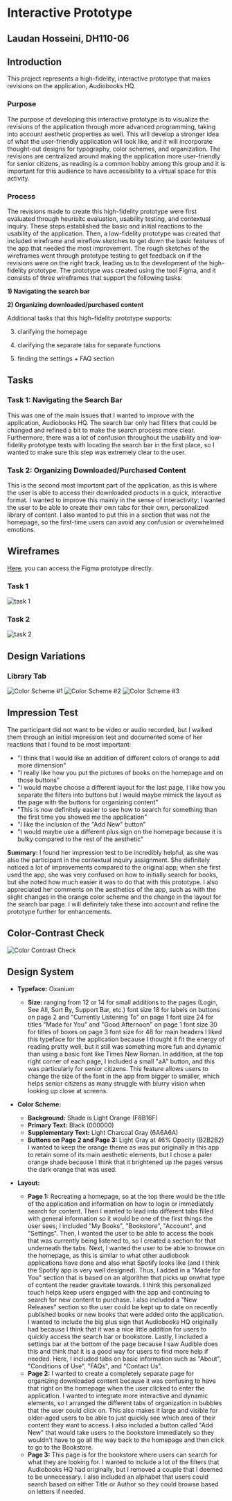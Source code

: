 # Interactive Prototype 
## Laudan Hosseini, DH110-06

## Introduction 
This project represents a high-fidelity, interactive prototype that makes revisions on the application, Audiobooks HQ.

### Purpose 
The purpose of developing this interactive prototype is to visualize the revisions of the application through more advanced programming, taking into account aesthetic properties as well. This will develop a stronger idea of what the user-friendly application will look like, and it will incorporate thought-out designs for typography, color schemes, and organization. The revisions are centralized around making the application more user-friendly for senior citizens, as reading is a common hobby among this group and it is important for this audience to have accessibility to a virtual space for this activity. 

### Process 
The revisions made to create this high-fidelity prototype were first evaluated through heurisitc evaluation, usability testing, and contextual inquiry. These steps established the basic and initial reactions to the usability of the application. Then, a low-fidelity prototype was created that included wireframe and wireflow sketches to get down the basic features of the app that needed the most improvement. The rough sketches of the wireframes went through prototype testing to get feedback on if the revisions were on the right track, leading us to the development of the high-fidelity prototype. The prototype was created using the tool Figma, and it consists of three wireframes that support the following tasks: 

**1) Navigating the search bar** 

**2) Organizing downloaded/purchased content**

Additional tasks that this high-fidelity prototype supports: 

3) clarifying the homepage 

4) clarifying the separate tabs for separate functions 

5) finding the settings + FAQ section 

## Tasks 
### Task 1: Navigating the Search Bar 
This was one of the main issues that I wanted to improve with the application, Audiobooks HQ. The search bar only had filters that could be changed and refined a bit to make the search process more clear. Furthermore, there was a lot of confusion throughout the usability and low-fidelity prototype tests with locating the search bar in the first place, so I wanted to make sure this step was extremely clear to the user. 

### Task 2: Organizing Downloaded/Purchased Content 
This is the second most important part of the application, as this is where the user is able to access their downloaded products in a quick, interactive format. I wanted to improve this mainly in the sense of interactivity: I wanted the user to be able to create their own tabs for their own, personalized library of content. I also wanted to put this in a section that was not the homepage, so the first-time users can avoid any confusion or overwhelmed emotions. 

## Wireframes
[Here](https://www.figma.com/file/6XmInbhmQDJD6D55uRPXmR/DH-110-6?node-id=1%3A2), you can access the Figma prototype directly. 

### Task 1
![task 1](https://github.com/laudanhosseini/DH110-06/blob/8774cb4b2a9fff6483aebb146aaf198c33647171/task%201.png) 

### Task 2
![task 2](https://github.com/laudanhosseini/DH110-06/blob/c6b585a6973625472d45a05c84cdd8775f4f0164/task%202.png) 

## Design Variations 
### Library Tab 
![Color Scheme #1](https://github.com/laudanhosseini/DH110-06/blob/f715241641131de7a0591e60f9e3bdd02e17f4d7/Color%20Scheme%20%231.png)
![Color Scheme #2](https://github.com/laudanhosseini/DH110-06/blob/d60e72723211b653e26c8bea576224e76d77b1d7/Color%20Scheme%20%232.png) 
![Color Scheme #3](https://github.com/laudanhosseini/DH110-06/blob/fa973c5292189d90e6b88fd2d12e01088028c2d3/iPhone%2011%20Pro%20Max%20-%202%20(1).png)


## Impression Test 
The participant did not want to be video or audio recorded, but I walked them through an initial impression test and documented some of her reactions that I found to be most important:
* "I think that I would like an addition of different colors of orange to add more dimension"
* "I really like how you put the pictures of books on the homepage and on those buttons"
* "I would maybe choose a different layout for the last page, I like how you separate the filters into buttons but I would maybe mimick the layout as the page with the buttons for organizing content"
* "This is now definitely easier to see how to search for something than the first time you showed me the application"
* "I like the inclusion of the "Add New" button"
* "I would maybe use a different plus sign on the homepage because it is bulky compared to the rest of the aesthetic"

**Summary:** I found her impression test to be incredibly helpful, as she was also the participant in the contextual inquiry assignment. She definitely noticed a lot of improvements compared to the original app; when she first used the app, she was very confused on how to initially search for books, but she noted how much easier it was to do that with this prototype. I also appreciated her comments on the aesthetics of the app, such as with the slight changes in the orange color scheme and the change in the layout for the search bar page. I will definitely take these into account and refine the prototype further for enhancements. 

## Color-Contrast Check 
![Color Contrast Check](https://github.com/laudanhosseini/DH110-06/blob/3d9d8676ab7ece1e72e8e50b726ebb513d6c1999/Color%20Contrast%20Check.png) 

## Design System 
* **Typeface:** Oxanium 
    * **Size:** ranging from 12 or 14 for small additions to the pages (Login, See All, Sort By, Support Bar, etc.) 
              font size 18 for labels on buttons on page 2 and "Currently Listening To" on page 1
              font size 24 for titles "Made for You" and "Good Afternoon" on page 1
              font size 30 for titles of boxes on page 3
              font size for 48 for main headers 
       I liked this typeface for the application because I thought it fit the energy of reading pretty well, but it still was something more fun and dynamic than using a basic font like Times New Roman. In addition, at the top right corner of each page, I included a small "aA" button, and this was particularly for senior citizens. This feature allows users to change the size of the font in the app from bigger to smaller, which helps senior citizens as many struggle with blurry vision when looking up close at screens. 
       
              
* **Color Scheme:** 
    * **Background:** Shade is Light Orange (F8B16F) 
    * **Primary Text:** Black (000000)
    * **Supplementary Text:** Light Charcoal Gray (6A6A6A) 
    * **Buttons on Page 2 and Page 3:** Light Gray at 46% Opacity (B2B2B2)
 I wanted to keep the orange theme as was put originally in this app to retain some of its main aesthetic elements, but I chose a paler orange shade because I think that it brightened up the pages versus the dark orange that was used. 

* **Layout:**
    * **Page 1:** Recreating a homepage, so at the top there would be the title of the application and information on how to login or immediately search for content. Then I wanted to lead into different tabs filled with general information so it would be one of the first things the user sees; I included "My Books", "Bookstore", "Account", and "Settings". Then, I wanted the user to be able to access the book that was currently being listened to, so I created a section for that underneath the tabs. Next, I wanted the user to be able to browse on the homepage, as this is similar to what other audiobook applications have done and also what Spotify looks like (and I think the Spotify app is very well designed). Thus, I added in a "Made for You" section that is based on an algorithm that picks up onwhat type of content the reader gravitate towards. I think this personalized touch helps keep users engaged with the app and continuing to search for new content to purchase. I also included a "New Releases" section so the user could be kept up to date on recently published books or new books that were added onto the application. I wanted to include the big plus sign that Audiobooks HQ originally had because I think that it was a nice little addition for users to quickly access the search bar or bookstore. Lastly, I included a settings bar at the bottom of the page because I saw Audible does this and think that it is a good way for users to find more help if needed. Here, I included tabs on basic information such as "About", "Conditions of Use", "FAQs", and "Contact Us". 
    * **Page 2:** I wanted to create a completely separate page for organizing downloaded content because it was confusing to have that right on the homepage when the user clicked to enter the application. I wanted to integrate more interactive and dynamic elements, so I arranged the different tabs of organization in bubbles that the user could click on. This also makes it large and visible for older-aged users to be able to just quickly see which area of their content they want to access. I also included a button called "Add New" that would take users to the bookstore immediately so they wouldn't have to go all the way back to the homepage and then click to go to the Bookstore. 
    * **Page 3:** This page is for the bookstore where users can search for what they are looking for. I wanted to include a lot of the filters that Audiobooks HQ had originally, but I removed a couple that I deemed to be unnecessary. I also included an alphabet that users could search based on either Title or Author so they could browse based on letters if needed. 
    
